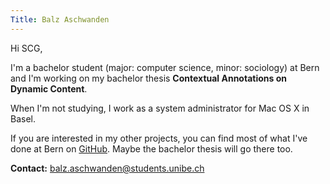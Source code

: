 ```yaml
---
Title: Balz Aschwanden
---
```


Hi SCG,

I'm a bachelor student (major: computer science, minor: sociology) at Bern and I'm working on my bachelor thesis **Contextual Annotations on Dynamic Content**.

When I'm not studying, I work as a system administrator for Mac OS X in Basel.

If you are interested in my other projects, you can find most of what I've done at Bern on <a href="https://github.com/aschwanb">GitHub</a>. Maybe the bachelor thesis will go there too.   

**Contact:** <a href="mailto:balz.aschwanden@students.unibe.ch">balz.aschwanden@students.unibe.ch</a>
